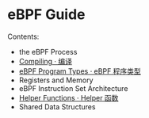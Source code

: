 # eBPF Guide

Contents:

+ the eBPF Process
+ [Compiling · 编译](compiling/README.md)
+ [eBPF Program Types · eBPF 程序类型](program-types/README.md)
+ Registers and Memory
+ eBPF Instruction Set Architecture
+ [Helper Functions · Helper 函数](helper-functions/README.md)
+ Shared Data Structures
